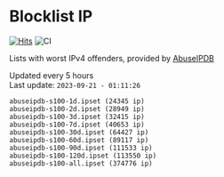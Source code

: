 # Blocklist IP

[![Hits](https://hits.seeyoufarm.com/api/count/incr/badge.svg?url=https%3A%2F%2Fgithub.com%2Fborestad%2Fblocklist-ip%2F&count_bg=%2379C83D&title_bg=%23555555&icon=&icon_color=%23E7E7E7&title=hits&edge_flat=false)](https://hits.seeyoufarm.com)  ![CI](https://img.shields.io/github/workflow/status/borestad/blocklist-ip/CI?style=flat-square)

Lists with worst IPv4 offenders, provided by [AbuseIPDB](https://www.abuseipdb.com/)

<!-- FOOTER-PLACEHOLDER -->
Updated every 5 hours<br>
Last update: `2023-09-21 - 01:11:26`
```
abuseipdb-s100-1d.ipset (24345 ip)
abuseipdb-s100-2d.ipset (28949 ip)
abuseipdb-s100-3d.ipset (32415 ip)
abuseipdb-s100-7d.ipset (40653 ip)
abuseipdb-s100-30d.ipset (64427 ip)
abuseipdb-s100-60d.ipset (89117 ip)
abuseipdb-s100-90d.ipset (111533 ip)
abuseipdb-s100-120d.ipset (113550 ip)
abuseipdb-s100-all.ipset (374776 ip)
```
